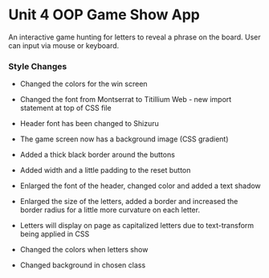 # Unit 4 OOP Game Show App

An interactive game hunting for letters to reveal a phrase on the board. User can input via mouse or keyboard.

### Style Changes

* Changed the colors for the win screen
* Changed the font from Montserrat to Titillium Web - new import statement at top of CSS file
* Header font has been changed to Shizuru
* The game screen now has a background image (CSS gradient)

* Added a thick black border around the buttons
* Added width and a little padding to the reset button


* Enlarged the font of the header, changed color and added a text shadow

* Enlarged the size of the letters, added a border and increased the border radius for a little more curvature on each letter.

* Letters will display on page as capitalized letters due to text-transform being applied in CSS

* Changed the colors when letters show

* Changed background in chosen class